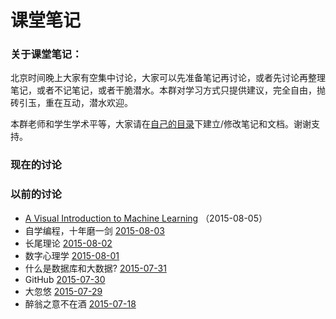 # 课堂笔记

### 关于课堂笔记：

北京时间晚上大家有空集中讨论，大家可以先准备笔记再讨论，或者先讨论再整理笔记，或者不记笔记，或者干脆潜水。本群对学习方式只提供建议，完全自由，抛砖引玉，重在互动，潜水欢迎。

本群老师和学生学术平等，大家请在[自己的目录](https://github.com/bigdata-mindstorms/wechatclass?files=1)下建立/修改笔记和文档。谢谢支持。

### 现在的讨论




### 以前的讨论

- [A Visual Introduction to Machine Learning](http://www.r2d3.us/visual-intro-to-machine-learning-part-1/) （2015-08-05）
- 自学编程，十年磨一剑 [2015-08-03](2015-08-03.md)
- 长尾理论 [2015-08-02](2015-08-02.md)
- 数字心理学 [2015-08-01](2015-08-01.md)
- 什么是数据库和大数据? [2015-07-31](2015-07-31.md)
- GitHub [2015-07-30](2015-07-30.md)
- 大忽悠 [2015-07-29](2015-07-29.md)
- 醉翁之意不在酒 [2015-07-18](2015-07-18.md)
